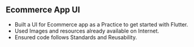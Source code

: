 ## Ecommerce App UI


- Built a UI for Ecommerce app as a Practice to get started with Flutter.
- Used Images and resources already available on Internet.
- Ensured code follows Standards and Reusability.